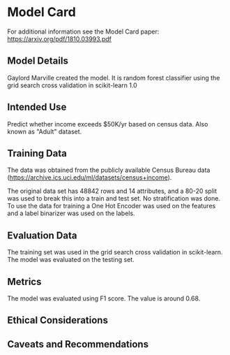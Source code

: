# Model Card

For additional information see the Model Card paper: https://arxiv.org/pdf/1810.03993.pdf

## Model Details

Gaylord Marville created the model. It is random forest classifier using the grid search cross validation in scikit-learn 1.0

## Intended Use

Predict whether income exceeds $50K/yr based on census data. Also known as "Adult" dataset.

## Training Data

The data was obtained from the publicly available Census Bureau data (https://archive.ics.uci.edu/ml/datasets/census+income).

The original data set has 48842 rows and 14 attributes, and a 80-20 split was used to break this into a train and test set. No stratification was done. To use the data for training a One Hot Encoder was used on the features and a label binarizer was used on the labels.

## Evaluation Data

The training set was used in the grid search cross validation in scikit-learn. The model was evaluated on the testing set.

## Metrics

The model was evaluated using F1 score. The value is around 0.68.

## Ethical Considerations

## Caveats and Recommendations
